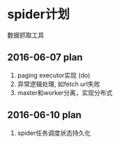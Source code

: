 # spider计划
数据抓取工具

## 2016-06-07 plan
<ol>
	<li>paging executor实现 (do)</li>
	<li>异常逻辑处理, 如fetch url失败</li>
	<li>master和worker分离，实现分布式</li>
</ol>

## 2016-06-10 plan
<ol>
	<li>spider任务调度状态持久化</li>
</ol>
